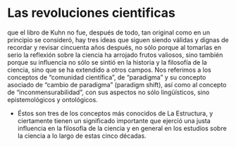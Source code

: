 # Las revoluciones cientificas

que el libro de Kuhn no
fue, después de todo, tan original como en un principio se consideró, hay tres ideas
que siguen siendo válidas y dignas de recordar y revisar cincuenta años después, no
sólo porque al tomarlas en serio la reflexión sobre la ciencia ha arrojado frutos
valiosos, sino también porque su influencia no sólo se sintió en la historia y la filosofía
de la ciencia, sino que se ha extendido a otros campos. Nos referimos a los conceptos
de “comunidad científica”, de “paradigma” y su concepto asociado de “cambio de
paradigma” (paradigm shift), así como al concepto de “inconmensurabilidad”, con sus
aspectos no sólo lingüísticos, sino epistemológicos y ontológicos.

- Éstos son tres de los conceptos más conocidos de La Estructura, y ciertamente
  tienen un significado importante que ejerció una justa influencia en la filosofía de la
  ciencia y en general en los estudios sobre la ciencia a lo largo de estas cinco décadas.
